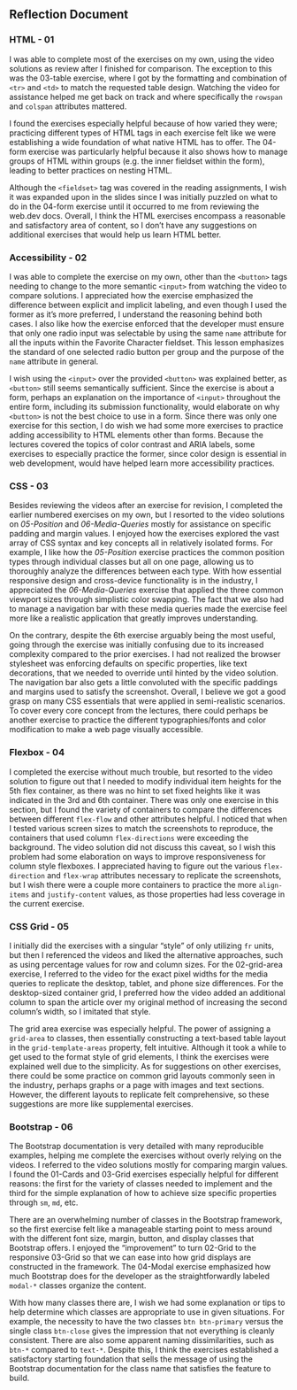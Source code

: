 ## Reflection Document

### HTML - 01

I was able to complete most of the exercises on my own, using the video solutions as review after I finished for comparison. The exception to this was the 03-table exercise, where I got by the formatting and combination of `<tr>` and `<td>` to match the requested table design. Watching the video for assistance helped me get back on track and where specifically the `rowspan` and `colspan` attributes mattered.

I found the exercises especially helpful because of how varied they were; practicing different types of HTML tags in each exercise felt like we were establishing a wide foundation of what native HTML has to offer. The 04-form exercise was particularly helpful because it also shows how to manage groups of HTML within groups (e.g. the inner fieldset within the form), leading to better practices on nesting HTML.

Although the `<fieldset>` tag was covered in the reading assignments, I wish it was expanded upon in the slides since I was initially puzzled on what to do in the 04-form exercise until it occurred to me from reviewing the web.dev docs. Overall, I think the HTML exercises encompass a reasonable and satisfactory area of content, so I don’t have any suggestions on additional exercises that would help us learn HTML better.

### Accessibility - 02

I was able to complete the exercise on my own, other than the `<button>` tags needing to change to the more semantic `<input>` from watching the video to compare solutions. I appreciated how the exercise emphasized the difference between explicit and implicit labeling, and even though I used the former as it’s more preferred, I understand the reasoning behind both cases. I also like how the exercise enforced that the developer must ensure that only one radio input was selectable by using the same `name` attribute for all the inputs within the Favorite Character fieldset. This lesson emphasizes the standard of one selected radio button per group and the purpose of the `name` attribute in general.

I wish using the `<input>` over the provided `<button>` was explained better, as `<button>` still seems semantically sufficient. Since the exercise is about a form, perhaps an explanation on the importance of `<input>` throughout the entire form, including its submission functionality, would elaborate on why `<button>` is not the best choice to use in a form. Since there was only one exercise for this section, I do wish we had some more exercises to practice adding accessibility to HTML elements other than forms. Because the lectures covered the topics of color contrast and ARIA labels, some exercises to especially practice the former, since color design is essential in web development, would have helped learn more accessibility practices.

### CSS - 03

Besides reviewing the videos after an exercise for revision, I completed the earlier numbered exercises on my own, but I resorted to the video solutions on _05-Position_ and _06-Media-Queries_ mostly for assistance on specific padding and margin values. I enjoyed how the exercises explored the vast array of CSS syntax and key concepts all in relatively isolated forms. For example, I like how the _05-Position_ exercise practices the common position types through individual classes but all on one page, allowing us to thoroughly analyze the differences between each type. With how essential responsive design and cross-device functionality is in the industry, I appreciated the _06-Media-Queries_ exercise that applied the three common viewport sizes through simplistic color swapping. The fact that we also had to manage a navigation bar with these media queries made the exercise feel more like a realistic application that greatly improves understanding.

On the contrary, despite the 6th exercise arguably being the most useful, going through the exercise was initially confusing due to its increased complexity compared to the prior exercises. I had not realized the browser stylesheet was enforcing defaults on specific properties, like text decorations, that we needed to override until hinted by the video solution. The navigation bar also gets a little convoluted with the specific paddings and margins used to satisfy the screenshot. Overall, I believe we got a good grasp on many CSS essentials that were applied in semi-realistic scenarios. To cover every core concept from the lectures, there could perhaps be another exercise to practice the different typographies/fonts and color modification to make a web page visually accessible.

### Flexbox - 04

I completed the exercise without much trouble, but resorted to the video solution to figure out that I needed to modify individual item heights for the 5th flex container, as there was no hint to set fixed heights like it was indicated in the 3rd and 6th container. There was only one exercise in this section, but I found the variety of containers to compare the differences between different `flex-flow` and other attributes helpful. I noticed that when I tested various screen sizes to match the screenshots to reproduce, the containers that used column `flex-directions` were exceeding the background. The video solution did not discuss this caveat, so I wish this problem had some elaboration on ways to improve responsiveness for column style flexboxes. I appreciated having to figure out the various `flex-direction` and `flex-wrap` attributes necessary to replicate the screenshots, but I wish there were a couple more containers to practice the more `align-items` and `justify-content` values, as those properties had less coverage in the current exercise.

### CSS Grid - 05

I initially did the exercises with a singular “style” of only utilizing `fr` units, but then I referenced the videos and liked the alternative approaches, such as using percentage values for row and column sizes. For the 02-grid-area exercise, I referred to the video for the exact pixel widths for the media queries to replicate the desktop, tablet, and phone size differences. For the desktop-sized container grid, I preferred how the video added an additional column to span the article over my original method of increasing the second column’s width, so I imitated that style.

The grid area exercise was especially helpful. The power of assigning a `grid-area` to classes, then essentially constructing a text-based table layout in the `grid-template-areas` property, felt intuitive. Although it took a while to get used to the format style of grid elements, I think the exercises were explained well due to the simplicity. As for suggestions on other exercises, there could be some practice on common grid layouts commonly seen in the industry, perhaps graphs or a page with images and text sections. However, the different layouts to replicate felt comprehensive, so these suggestions are more like supplemental exercises.

### Bootstrap - 06

The Bootstrap documentation is very detailed with many reproducible examples, helping me complete the exercises without overly relying on the videos. I referred to the video solutions mostly for comparing margin values. I found the 01-Cards and 03-Grid exercises especially helpful for different reasons: the first for the variety of classes needed to implement and the third for the simple explanation of how to achieve size specific properties through `sm`, `md`, etc.

There are an overwhelming number of classes in the Bootstrap framework, so the first exercise felt like a manageable starting point to mess around with the different font size, margin, button, and display classes that Bootstrap offers. I enjoyed the “improvement” to turn 02-Grid to the responsive 03-Grid so that we can ease into how grid displays are constructed in the framework. The 04-Modal exercise emphasized how much Bootstrap does for the developer as the straightforwardly labeled `modal-*` classes organize the content.

With how many classes there are, I wish we had some explanation or tips to help determine which classes are appropriate to use in given situations. For example, the necessity to have the two classes `btn btn-primary` versus the single class `btn-close` gives the impression that not everything is cleanly consistent. There are also some apparent naming dissimilarities, such as `btn-*` compared to `text-*`. Despite this, I think the exercises established a satisfactory starting foundation that sells the message of using the Bootstrap documentation for the class name that satisfies the feature to build.
